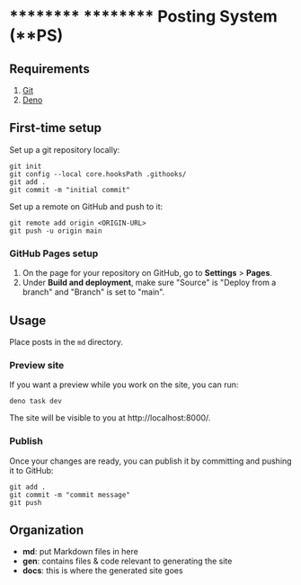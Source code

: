 # \*\*\*\*\*\*\*\* \*\*\*\*\*\*\*\* Posting System (\*\*PS)

## Requirements

1. [Git](https://git-scm.com/)
2. [Deno](https://deno.com/)

## First-time setup

Set up a git repository locally:

```
git init
git config --local core.hooksPath .githooks/
git add .
git commit -m "initial commit"
```

Set up a remote on GitHub and push to it:

```
git remote add origin <ORIGIN-URL>
git push -u origin main
```

### GitHub Pages setup

1. On the page for your repository on GitHub, go to **Settings** > **Pages**.
2. Under **Build and deployment**, make sure "Source" is "Deploy from a branch" and "Branch" is set to "main".

## Usage

Place posts in the `md` directory.

### Preview site

If you want a preview while you work on the site, you can run:

```
deno task dev
```

The site will be visible to you at http://localhost:8000/.

### Publish

Once your changes are ready, you can publish it by committing and pushing it to GitHub:

```
git add .
git commit -m "commit message"
git push
```

## Organization

- **md**: put Markdown files in here
- **gen**: contains files & code relevant to generating the site
- **docs**: this is where the generated site goes
